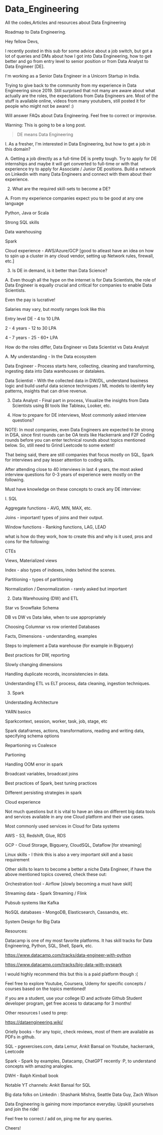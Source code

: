 # Data_Engineering
All the codes,Articles and resources about Data Engineering


Roadmap to Data Engineering.

Hey fellow Devs,

I recently posted in this sub for some advice about a job switch, but got a lot of queries and DMs about how I got into Data Engineering, how to get better and go from entry level to senior position or from Data Analyst to Data Engineer [DE].

I'm working as a Senior Data Engineer in a Unicorn Startup in India.

Trying to give back to the community from my experience in Data Engineering since 2019. Still surprised that not many are aware about what actually are the roles, the expectations from Data Engineers are. Most of the stuff is available online, videos from many youtubers, still posted it for people who might not be aware! :)

Will answer FAQs about Data Engineering. Feel free to correct or improvise.

Warning: This is going to be a long post.

> DE means Data Engineering


I. As a fresher, I'm interested in Data Engineering, but how to get a job in this domain?

A. Getting a job directly as a full-time DE is pretty tough. Try to apply for DE internships and maybe it will get converted to full-time or with that experience try to apply for Associate / Junior DE positions. Build a network on Linkedin with many Data Engineers and connect with them about their experience.


2. What are the required skill-sets to become a DE?

A. From my experience companies expect you to be good at any one language

Python, Java or Scala

Strong SQL skills

Data warehousing

Spark

Cloud experience - AWS/Azure/GCP [good to atleast have an idea on how to spin up a cluster in any cloud vendor, setting up Network rules, firewall, etc.]


3. Is DE in demand, is it better than Data Science?

A. Even though all the hype on the internet is for Data Scientists, the role of Data Engineer is equally crucial and critical for companies to enable Data Scientists.

Even the pay is lucrative!

Salaries may vary, but mostly ranges look like this

Entry level DE - 4 to 10 LPA

2 - 4 years - 12 to 30 LPA

4 - 7 years - 25 - 60+ LPA

How do the roles differ, Data Engineer vs Data Scientist vs Data Analyst

A. My understanding - In the Data ecosystem

Data Engineer - Process starts here, collecting, cleaning and transforming, ingesting data into Data warehouses or datalakes.

Data Scientist - With the collected data in DW/DL, understand business logic and build useful data science techniques / ML models to identify key patterns, insights that can drive revenue.

3. Data Analyst - Final part in process, Visualize the insights from Data Scientists using BI tools like Tableau, Looker, etc.


3. How to prepare for DE interviews, Most commonly asked interview questions?


NOTE: In most companies, even Data Engineers are expected to be strong in DSA, since first rounds can be OA tests like Hackerrank and F2F Coding rounds before you can enter technical rounds about topics mentioned below. So, still need to Grind Leetcode to some extent!

That being said, there are still companies that focus mostly on SQL, Spark for interviews and pay lesser attention to coding skills.


After attending close to 40 interviews in last 4 years, the most asked interview questions for 0-3 years of experience were mostly on the following.

Must have knowledge on these concepts to crack any DE interview:

I. SQL

Aggregate functions - AVG, MIN, MAX, etc.

Joins - important! types of joins and their output.

Window functions - Ranking functions, LAG, LEAD

what is <following> how do they work, how to create this and why is it used, pros and cons for the following:

CTEs

Views, Materialized views

Index - also types of indexes, index behind the scenes.

Partitioning - types of partitioning

Normalization / Denormalization - rarely asked but important


2. Data Warehousing (DW) and ETL

Star vs Snowflake Schema

DB vs DW vs Data lake, when to use appropriately

Choosing Columnar vs row oriented Databases

Facts, Dimensions - understanding, examples

Steps to implement a Data warehouse (for example in Bigquery)

Best practices for DW, reporting

Slowly changing dimensions

Handling duplicate records, inconsistencies in data.

Understanding ETL vs ELT process, data cleaning, ingestion techniques.


3. Spark

Understading Architecture

YARN basics

Sparkcontext, session, worker, task, job, stage, etc

Spark dataframes, actions, transformations, reading and writing data, specifying schema options

Repartioning vs Coalesce

Partioning

Handling OOM error in spark

Broadcast variables, broadcast joins

Best practices of Spark, best tuning practices

Different persisting strategies in spark


Cloud experience

Not much questions but it is vital to have an idea on different big data tools and services available in any one Cloud platform and their use cases.

Most commonly used services in Cloud for Data systems

AWS - S3, Redshift, Glue, RDS

GCP - Cloud Storage, Bigquery, CloudSQL, Dataflow [for streaming]

Linux skills - I think this is also a very important skill and a basic requirement

Other skills to learn to become a better a niche Data Engineer, if have the above mentioned topics covered, check these out:

Orchestration tool - Airflow [slowly becoming a must have skill]

Streaming data - Spark Streaming / Flink

Pubsub systems like Kafka

NoSQL databases - MongoDB, Elasticsearch, Cassandra, etc.

System Design for Big Data



Resources:

Datacamp is one of my most favorite platforms. It has skill tracks for Data Engineering, Python, SQL, Shell, Spark, etc.

https://www.datacamp.com/tracks/data-engineer-with-python

https://www.datacamp.com/tracks/big-data-with-pyspark


I would highly recommend this but this is a paid platform though :(

Feel free to explore Youtube, Coursera, Udemy for specific concepts / courses based on the topics mentioned!


if you are a student, use your college ID and activate Github Student developer program, get free access to datacamp for 3 months!

Other resources I used to prep:

https://dataengineering.wiki/


Orielly books - for any topic, check reviews, most of them are available as PDFs in github.

SQL - pgexercises.com, data Lemur, Ankit Bansal on Youtube, hackerrank, Leetcode

Spark - Spark by examples, Datacamp, ChatGPT recently :P, to understand concepts with amazing analogies.

DWH - Ralph Kimball book

Notable YT channels: Ankit Bansal for SQL

Big data folks on Linkedin : Shashank Mishra, Seattle Data Guy, Zach Wilson


Data Engineering is gaining more importance everyday. Upskill yourselves and join the ride!

Feel free to correct / add on, ping me for any queries.

Cheers!
